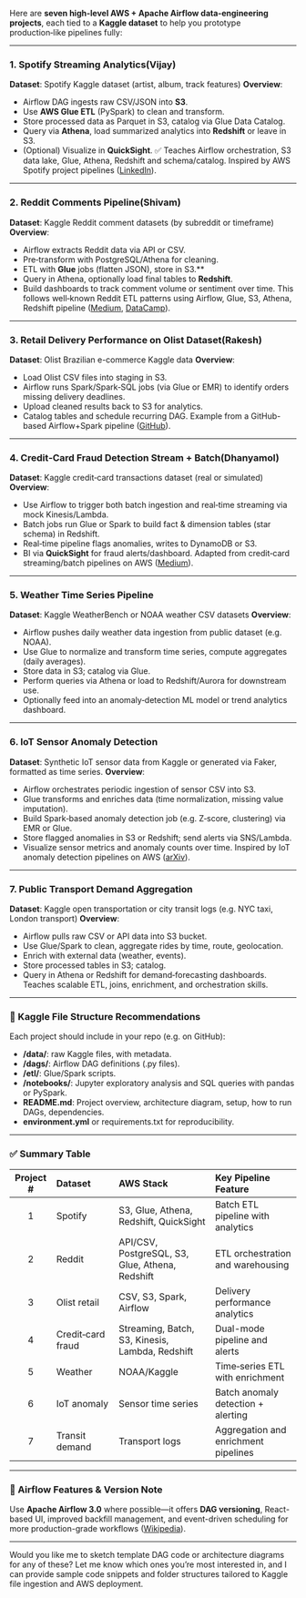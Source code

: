 Here are **seven high-level AWS + Apache Airflow data‑engineering projects**, each tied to a **Kaggle dataset** to help you prototype production‑like pipelines fully:

---

### 1. **Spotify Streaming Analytics(Vijay)**

**Dataset**: Spotify Kaggle dataset (artist, album, track features)
**Overview**:

* Airflow DAG ingests raw CSV/JSON into **S3**.
* Use **AWS Glue ETL** (PySpark) to clean and transform.
* Store processed data as Parquet in S3, catalog via Glue Data Catalog.
* Query via **Athena**, load summarized analytics into **Redshift** or leave in S3.
* (Optional) Visualize in **QuickSight**.
  ✅ Teaches Airflow orchestration, S3 data lake, Glue, Athena, Redshift and schema/catalog. Inspired by AWS Spotify project pipelines ([LinkedIn][1]).

---

### 2. **Reddit Comments Pipeline(Shivam)**

**Dataset**: Kaggle Reddit comment datasets (by subreddit or timeframe)
**Overview**:

* Airflow extracts Reddit data via API or CSV.
* Pre‑transform with PostgreSQL/Athena for cleaning.
* ETL with **Glue** jobs (flatten JSON), store in S3.\*\*
* Query in Athena, optionally load final tables to **Redshift**.
* Build dashboards to track comment volume or sentiment over time.
  This follows well‑known Reddit ETL patterns using Airflow, Glue, S3, Athena, Redshift pipeline ([Medium][2], [DataCamp][3]).

---

### 3. **Retail Delivery Performance on Olist Dataset(Rakesh)**

**Dataset**: Olist Brazilian e-commerce Kaggle data
**Overview**:

* Load Olist CSV files into staging in S3.
* Airflow runs Spark/Spark‑SQL jobs (via Glue or EMR) to identify orders missing delivery deadlines.
* Upload cleaned results back to S3 for analytics.
* Catalog tables and schedule recurring DAG.
  Example from a GitHub-based Airflow+Spark pipeline ([GitHub][4]).

---

### 4. **Credit‑Card Fraud Detection Stream + Batch(Dhanyamol)**

**Dataset**: Kaggle credit‑card transactions dataset (real or simulated)
**Overview**:

* Use Airflow to trigger both batch ingestion and real‑time streaming via mock Kinesis/Lambda.
* Batch jobs run Glue or Spark to build fact & dimension tables (star schema) in Redshift.
* Real‑time pipeline flags anomalies, writes to DynamoDB or S3.
* BI via **QuickSight** for fraud alerts/dashboard.
  Adapted from credit‑card streaming/batch pipelines on AWS ([Medium][5]).

---

### 5. **Weather Time Series Pipeline**

**Dataset**: Kaggle WeatherBench or NOAA weather CSV datasets
**Overview**:

* Airflow pushes daily weather data ingestion from public dataset (e.g. NOAA).
* Use Glue to normalize and transform time series, compute aggregates (daily averages).
* Store data in S3; catalog via Glue.
* Perform queries via Athena or load to Redshift/Aurora for downstream use.
* Optionally feed into an anomaly‑detection ML model or trend analytics dashboard.

---

### 6. **IoT Sensor Anomaly Detection**

**Dataset**: Synthetic IoT sensor data from Kaggle or generated via Faker, formatted as time series.
**Overview**:

* Airflow orchestrates periodic ingestion of sensor CSV into S3.
* Glue transforms and enriches data (time normalization, missing value imputation).
* Build Spark‑based anomaly detection job (e.g. Z‑score, clustering) via EMR or Glue.
* Store flagged anomalies in S3 or Redshift; send alerts via SNS/Lambda.
* Visualize sensor metrics and anomaly counts over time.
  Inspired by IoT anomaly detection pipelines on AWS ([arXiv][6]).

---

### 7. **Public Transport Demand Aggregation**

**Dataset**: Kaggle open transportation or city transit logs (e.g. NYC taxi, London transport)
**Overview**:

* Airflow pulls raw CSV or API data into S3 bucket.
* Use Glue/Spark to clean, aggregate rides by time, route, geolocation.
* Enrich with external data (weather, events).
* Store processed tables in S3; catalog.
* Query in Athena or Redshift for demand‑forecasting dashboards.
  Teaches scalable ETL, joins, enrichment, and orchestration skills.

---

### 📁 Kaggle File Structure Recommendations

Each project should include in your repo (e.g. on GitHub):

* **/data/**: raw Kaggle files, with metadata.
* **/dags/**: Airflow DAG definitions (.py files).
* **/etl/**: Glue/Spark scripts.
* **/notebooks/**: Jupyter exploratory analysis and SQL queries with pandas or PySpark.
* **README.md**: Project overview, architecture diagram, setup, how to run DAGs, dependencies.
* **environment.yml** or requirements.txt for reproducibility.

---

### ✅ Summary Table

| Project # | Dataset           | AWS Stack                                       | Key Pipeline Feature                 |
| :-------: | :---------------- | :---------------------------------------------- | :----------------------------------- |
|     1     | Spotify           | S3, Glue, Athena, Redshift, QuickSight          | Batch ETL pipeline with analytics    |
|     2     | Reddit            | API/CSV, PostgreSQL, S3, Glue, Athena, Redshift | ETL orchestration and warehousing    |
|     3     | Olist retail      | CSV, S3, Spark, Airflow                         | Delivery performance analytics       |
|     4     | Credit‑card fraud | Streaming, Batch, S3, Kinesis, Lambda, Redshift | Dual-mode pipeline and alerts        |
|     5     | Weather           | NOAA/Kaggle                                     | Time‑series ETL with enrichment      |
|     6     | IoT anomaly       | Sensor time series                              | Batch anomaly detection + alerting   |
|     7     | Transit demand    | Transport logs                                  | Aggregation and enrichment pipelines |

---

### 🧰 Airflow Features & Version Note

Use **Apache Airflow 3.0** where possible—it offers **DAG versioning**, React-based UI, improved backfill management, and event-driven scheduling for more production-grade workflows ([Wikipedia][7]).

---

Would you like me to sketch template DAG code or architecture diagrams for any of these? Let me know which ones you’re most interested in, and I can provide sample code snippets and folder structures tailored to Kaggle file ingestion and AWS deployment.

[1]: https://www.linkedin.com/posts/hima-pragnya-jonnalagadda_spotify-data-engineering-project-activity-7244216952833851392-BjJu?utm_source=chatgpt.com "🚀 Here's My Latest AWS Data Engineering Project! | Hima ..."
[2]: https://medium.com/%40yusuf.ganiyu/7-end-to-end-data-engineering-projects-that-sets-you-apart-from-the-rest-bd809fe5aa95?utm_source=chatgpt.com "7 End to End Data Engineering Projects That Sets you ..."
[3]: https://www.datacamp.com/blog/data-engineering-projects?utm_source=chatgpt.com "Top 11 Data Engineering Projects for Hands-On Learning"
[4]: https://github.com/ajupton/big-data-engineering-project?utm_source=chatgpt.com "ajupton/big-data-engineering-project"
[5]: https://arockianirmal26.medium.com/data-engineering-project-aws-stream-and-batch-processing-pipelines-for-credit-card-transactions-81ea8369e280?utm_source=chatgpt.com "Data Engineering Project-AWS Stream and Batch Processing ..."
[6]: https://arxiv.org/abs/2109.13828?utm_source=chatgpt.com "An Automated Data Engineering Pipeline for Anomaly Detection of IoT Sensor Data"
[7]: https://en.wikipedia.org/wiki/Apache_Airflow?utm_source=chatgpt.com "Apache Airflow"

